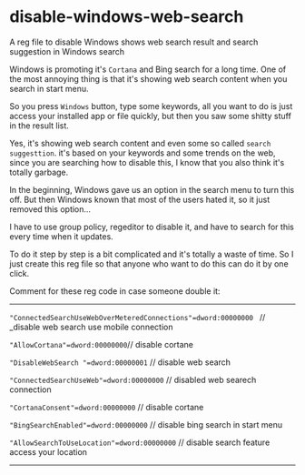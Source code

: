# disable-windows-web-search
A reg file to disable Windows shows web search result and search suggestion in Windows search

Windows is promoting it's `Cortana` and Bing search for a long time. One of the most annoying thing is that it's showing web search content when you search in start menu.

So you press `Windows` button, type some keywords, all you want to do is just access your installed app or file quickly, but then you saw some shitty stuff in the result list.

Yes, it's showing web search content and even some so called `search suggesttion`. it's based on your keywords and some trends on the web, since you are searching how to disable
this, I know that you also think it's totally garbage. 

In the beginning, Windows gave us an option in the search menu to turn this off. But then Windows known that most of the users hated it, so it just removed this option...

I have to use group policy, regeditor to disable it, and have to search for this every time when it updates. 

To do it step by step is a bit complicated and it's totally a waste of time. So I just create this reg file so that anyone who want to do this can do it by one click.

Comment for these reg code in case someone double it:

---

`"ConnectedSearchUseWebOverMeteredConnections"=dword:00000000 ` // _disable web search use mobile connection

`"AllowCortana"=dword:00000000`// disable cortane

`"DisableWebSearch "=dword:00000001` // disable web search

`"ConnectedSearchUseWeb"=dword:00000000` // disabled web searech connection

`"CortanaConsent"=dword:00000000` // disable cortane

`"BingSearchEnabled"=dword:00000000` // disable bing search in start menu

`"AllowSearchToUseLocation"=dword:00000000` // disable search feature access your location

---